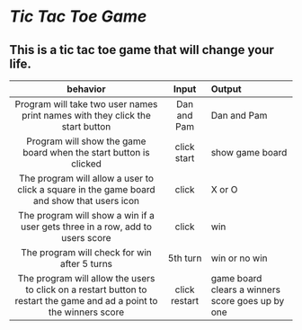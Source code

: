 # _Tic Tac Toe Game_

## This is a tic tac toe game that will change your life.

behavior | Input | Output
:---------:|:----:|:------
Program will take two user names print names with they click the start button | Dan and Pam | Dan and Pam
Program will show the game board when the start button is clicked | click start | show game board
The program will allow a user to click a square in the game board and show that users icon | click | X or O
The program will show a win if a user gets three in a row, add to users score | click | win 
The program will check for win after 5 turns | 5th turn | win or no win
The program will allow the users to click on a restart button to restart the game and ad a point to the winners score | click restart | game board clears a winners score goes up by one